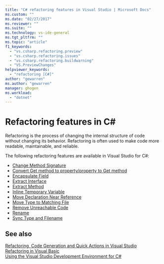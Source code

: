 ```yaml
---
title: "C# refactoring features in Visual Studio | Microsoft Docs"
ms.custom: ""
ms.date: "02/27/2017"
ms.reviewer: ""
ms.suite: ""
ms.technology: vs-ide-general
ms.tgt_pltfrm: ""
ms.topic: "article"
f1_keywords: 
  - "vs.csharp.refactoring.preview"
  - "vs.csharp.refactoring.issues"
  - "vs.csharp.refactoring.buildwarning"
  - "VS.PreviewChanges"
helpviewer_keywords: 
  - "refactoring [C#]"
author: "gewarren"
ms.author: "gewarren"
manager: ghogen
ms.workload: 
  - "dotnet"
---
```

# Refactoring features in C# #

Refactoring is the process of changing the internal structure of code without changing its behavior. Refactoring is often used to make code more readable, maintainable, and reliable.

The following refactoring features are available in Visual Studio for C#:

* [Change Method Signature](refactoring/change-method-signature.md)
* [Convert Get method to property/property to Get method](refactoring/convert-get-method-to-property.md)
* [Encapsulate Field](refactoring/encapsulate-field.md)
* [Extract Interface](refactoring/extract-interface.md)
* [Extract Method](refactoring/extract-method.md)
* [Inline Temporary Variable](refactoring/inline-temporary-variable.md)
* [Move Declaration Near Reference](refactoring/move-declaration-near-reference.md)
* [Move Type to Matching File](refactoring/move-type-to-matching-file.md)
* [Remove Unreachable Code](refactoring/remove-unreachable-code.md)
* [Rename](refactoring/rename.md)
* [Sync Type and Filename](refactoring/sync-type-and-file.md)

## See also

[Refactoring, Code Generation and Quick Actions in Visual Studio](../ide/refactoring-code-generation-quick-actions.md)  
[Refactoring in Visual Basic](../vb-ide/refactoring-vb.md)  
[Using the Visual Studio Development Environment for C#](using-the-visual-studio-development-environment-for-csharp.md)
